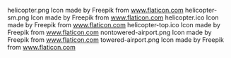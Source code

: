 helicopter.png          Icon made by Freepik from www.flaticon.com
helicopter-sm.png       Icon made by Freepik from www.flaticon.com
helicopter.ico          Icon made by Freepik from www.flaticon.com
helicopter-top.ico      Icon made by Freepik from www.flaticon.com
nontowered-airport.png  Icon made by Freepik from www.flaticon.com
towered-airport.png     Icon made by Freepik from www.flaticon.com